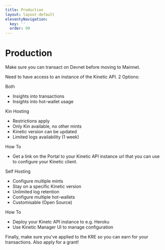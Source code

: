 ```yaml
---
title: Production
layout: layout-default
eleventyNavigation:
  key: ''
  order: 99
---
```

# Production

Make sure you can transact on Devnet before moving to Mainnet.

Need to have access to an instance of the Kinetic API.
2 Options:

Both
- Insights into transactions
- Insights into hot-wallet usage

Kin Hosting
- Restrictions apply
- Only Kin available, no other mints
- Kinetic version can be updated
- Limited logs availability (1 week)

How To
- Get a link on the Portal to your Kinetic API instance url that you can use to configure your Kinetic client.

Self Hosting
- Configure multiple mints
- Stay on a specific Kinetic version
- Unlimited log retention
- Configure multiple hot-wallets
- Customisable (Open Source)

How To
- Deploy your Kinetc API instance to e.g. Heroku
- Use Kinetic Manager UI to manage configuration

Finally, make sure you've applied to the KRE so you can earn for your transactions. Also apply for a grant!
